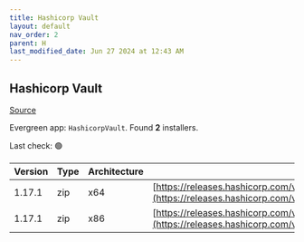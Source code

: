 ```yaml
---
title: Hashicorp Vault
layout: default
nav_order: 2
parent: H
last_modified_date: Jun 27 2024 at 12:43 AM
---
```


## Hashicorp Vault

[Source](https://www.vaultproject.io/)

Evergreen app: `HashicorpVault`. Found **2** installers.

Last check: 🟢

| Version | Type | Architecture | URI                                                                                                                                                      |
| ------- | ---- | ------------ | -------------------------------------------------------------------------------------------------------------------------------------------------------- |
| 1.17.1  | zip  | x64          | [https://releases.hashicorp.com/vault/1.17.1/vault_1.17.1_windows_amd64.zip](https://releases.hashicorp.com/vault/1.17.1/vault_1.17.1_windows_amd64.zip) |
| 1.17.1  | zip  | x86          | [https://releases.hashicorp.com/vault/1.17.1/vault_1.17.1_windows_386.zip](https://releases.hashicorp.com/vault/1.17.1/vault_1.17.1_windows_386.zip)     |
